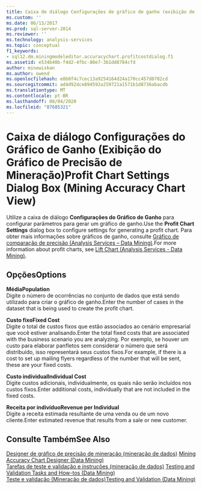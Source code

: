 ```yaml
---
title: Caixa de diálogo Configurações de gráfico de ganho (exibição de gráfico de precisão de mineração) | Microsoft Docs
ms.custom: ''
ms.date: 06/13/2017
ms.prod: sql-server-2014
ms.reviewer: ''
ms.technology: analysis-services
ms.topic: conceptual
f1_keywords:
- sql12.dm.miningmodeleditor.accuracychart.profitcostdialog.f1
ms.assetid: e534b40b-f4d2-4fbc-80e7-3b1dd8784cfd
author: minewiskan
ms.author: owend
ms.openlocfilehash: e8b0f4c7cec13a9254164d24a170cc457d0782cd
ms.sourcegitcommit: ad4d92dce894592a259721a1571b1d8736abacdb
ms.translationtype: MT
ms.contentlocale: pt-BR
ms.lasthandoff: 08/04/2020
ms.locfileid: "87685321"
---
```

# <a name="profit-chart-settings-dialog-box-mining-accuracy-chart-view"></a><span data-ttu-id="e6ac5-102">Caixa de diálogo Configurações do Gráfico de Ganho (Exibição do Gráfico de Precisão de Mineração)</span><span class="sxs-lookup"><span data-stu-id="e6ac5-102">Profit Chart Settings Dialog Box (Mining Accuracy Chart View)</span></span>
  <span data-ttu-id="e6ac5-103">Utilize a caixa de diálogo **Configurações do Gráfico de Ganho** para configurar parâmetros para gerar um gráfico de ganho.</span><span class="sxs-lookup"><span data-stu-id="e6ac5-103">Use the **Profit Chart Settings** dialog box to configure settings for generating a profit chart.</span></span> <span data-ttu-id="e6ac5-104">Para obter mais informações sobre gráficos de ganho, consulte [Gráfico de comparação de precisão &#40;Analysis Services – Data Mining&#41;](data-mining/lift-chart-analysis-services-data-mining.md).</span><span class="sxs-lookup"><span data-stu-id="e6ac5-104">For more information about profit charts, see [Lift Chart &#40;Analysis Services - Data Mining&#41;](data-mining/lift-chart-analysis-services-data-mining.md).</span></span>  
  
## <a name="options"></a><span data-ttu-id="e6ac5-105">Opções</span><span class="sxs-lookup"><span data-stu-id="e6ac5-105">Options</span></span>  
 <span data-ttu-id="e6ac5-106">**Média**</span><span class="sxs-lookup"><span data-stu-id="e6ac5-106">**Population**</span></span>  
 <span data-ttu-id="e6ac5-107">Digite o número de ocorrências no conjunto de dados que está sendo utilizado para criar o gráfico de ganho.</span><span class="sxs-lookup"><span data-stu-id="e6ac5-107">Enter the number of cases in the dataset that is being used to create the profit chart.</span></span>  
  
 <span data-ttu-id="e6ac5-108">**Custo fixo**</span><span class="sxs-lookup"><span data-stu-id="e6ac5-108">**Fixed Cost**</span></span>  
 <span data-ttu-id="e6ac5-109">Digite o total de custos fixos que estão associados ao cenário empresarial que você estiver analisando.</span><span class="sxs-lookup"><span data-stu-id="e6ac5-109">Enter the total fixed costs that are associated with the business scenario you are analyzing.</span></span> <span data-ttu-id="e6ac5-110">Por exemplo, se houver um custo para elaborar panfletos sem considerar o número que será distribuído, isso representará seus custos fixos.</span><span class="sxs-lookup"><span data-stu-id="e6ac5-110">For example, if there is a cost to set up mailing flyers regardless of the number that will be sent, these are your fixed costs.</span></span>  
  
 <span data-ttu-id="e6ac5-111">**Custo individual**</span><span class="sxs-lookup"><span data-stu-id="e6ac5-111">**Individual Cost**</span></span>  
 <span data-ttu-id="e6ac5-112">Digite custos adicionais, individualmente, os quais não serão incluídos nos custos fixos.</span><span class="sxs-lookup"><span data-stu-id="e6ac5-112">Enter additional costs, individually that are not included in the fixed costs.</span></span>  
  
 <span data-ttu-id="e6ac5-113">**Receita por indivíduo**</span><span class="sxs-lookup"><span data-stu-id="e6ac5-113">**Revenue per Individual**</span></span>  
 <span data-ttu-id="e6ac5-114">Digite a receita estimada resultante de uma venda ou de um novo cliente.</span><span class="sxs-lookup"><span data-stu-id="e6ac5-114">Enter estimated revenue that results from a sale or new customer.</span></span>  
  
## <a name="see-also"></a><span data-ttu-id="e6ac5-115">Consulte Também</span><span class="sxs-lookup"><span data-stu-id="e6ac5-115">See Also</span></span>  
 <span data-ttu-id="e6ac5-116">[Designer de gráfico de precisão de mineração &#40;mineração de dados&#41;](mining-accuracy-chart-designer-data-mining.md) </span><span class="sxs-lookup"><span data-stu-id="e6ac5-116">[Mining Accuracy Chart Designer &#40;Data Mining&#41;](mining-accuracy-chart-designer-data-mining.md) </span></span>  
 <span data-ttu-id="e6ac5-117">[Tarefas de teste e validação e instruções &#40;mineração de dados&#41;](data-mining/testing-and-validation-tasks-and-how-tos-data-mining.md) </span><span class="sxs-lookup"><span data-stu-id="e6ac5-117">[Testing and Validation Tasks and How-tos &#40;Data Mining&#41;](data-mining/testing-and-validation-tasks-and-how-tos-data-mining.md) </span></span>  
 [<span data-ttu-id="e6ac5-118">Teste e validação &#40;Mineração de dados&#41;</span><span class="sxs-lookup"><span data-stu-id="e6ac5-118">Testing and Validation &#40;Data Mining&#41;</span></span>](data-mining/testing-and-validation-data-mining.md)  
  
  

